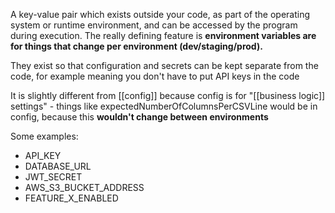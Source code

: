 A key-value pair which exists outside your code, as part of the operating system or runtime environment, and can be accessed by the program during execution. The really defining feature is **environment variables are for things that change per environment (dev/staging/prod).**

They exist so that configuration and secrets can be kept separate from the code, for example meaning you don't have to put API keys in the code

It is slightly different from [[config]] because config is for "[[business logic]] settings" - things like expectedNumberOfColumnsPerCSVLine would be in config, because this **wouldn't change between environments** 

Some examples:
- API_KEY
- DATABASE_URL
- JWT_SECRET
- AWS_S3_BUCKET_ADDRESS
- FEATURE_X_ENABLED